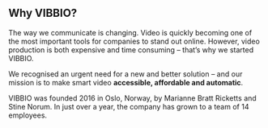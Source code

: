 ## Why VIBBIO?

The way we communicate is changing. Video is quickly becoming one of the most important tools for companies to stand out online. However, video production is both expensive and time consuming – that’s why we started VIBBIO.

We recognised an urgent need for a new and better solution – and our mission is to make smart video **accessible, affordable and automatic**.

VIBBIO was founded 2016 in Oslo, Norway, by Marianne Bratt Ricketts and Stine Norum. In just over a year, the company has grown to a team of 14 employees.